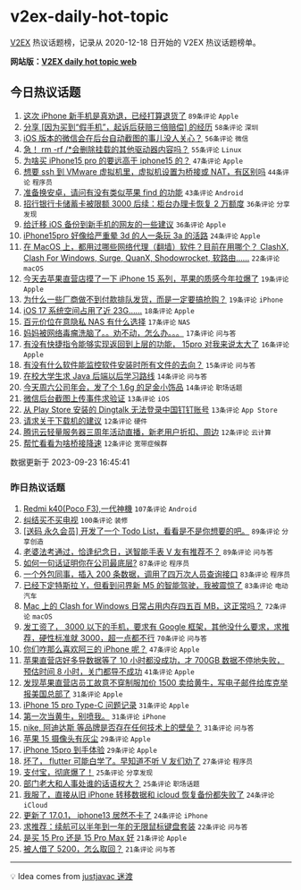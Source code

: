 # v2ex-daily-hot-topic

[V2EX](https://www.v2ex.com/) 热议话题榜，记录从 2020-12-18 日开始的 V2EX 热议话题榜单。

**网站版：[V2EX daily hot topic web](https://boojack.github.io/v2ex-daily-hot-topic-web/)**

## 今日热议话题

<!-- TODAY BEGIN -->

1. [这次 iPhone 新手机是真劝退，已经打算退货了](https://www.v2ex.com/t/976388) `89条评论` `Apple`
1. [分享 [因为买到“假手机”，起诉后获赔三倍赔偿] 的经历](https://www.v2ex.com/t/976456) `58条评论` `深圳`
1. [iOS 版本的微信会在后台自动截图的事儿没人关心？](https://www.v2ex.com/t/976391) `56条评论` `微信`
1. [急！ rm -rf /*会删除挂载的其他驱动器内容吗？](https://www.v2ex.com/t/976473) `55条评论` `Linux`
1. [为啥买 iPhone15 pro 的要远高于 iphone15 的？](https://www.v2ex.com/t/976453) `47条评论` `Apple`
1. [想要 ssh 到 VMware 虚拟机里，虚拟机设置为桥接或 NAT，有区别吗](https://www.v2ex.com/t/976415) `44条评论` `程序员`
1. [准备换安卓，请问有没有类似苹果 find 的功能](https://www.v2ex.com/t/976422) `43条评论` `Android`
1. [招行银行卡储蓄卡被限额 3000 后续：柜台办理卡恢复 2 万额度](https://www.v2ex.com/t/976399) `36条评论` `分享发现`
1. [给迁移 iOS 备份到新手机的网友的一些建议](https://www.v2ex.com/t/976408) `36条评论` `Apple`
1. [iPhone15pro 好像给严重晕 3d 的人一条玩 3a 的活路](https://www.v2ex.com/t/976460) `24条评论` `Apple`
1. [在 MacOS 上，都用过哪些网络代理（翻墙）软件？目前在用哪个？ ClashX, Clash For Windows, Surge, QuanX, Shodowrocket, 软路由......](https://www.v2ex.com/t/976481) `22条评论` `macOS`
1. [今天去苹果直营店摸了一下 iPhone 15 系列，苹果的质感今年拉爆了](https://www.v2ex.com/t/976539) `19条评论` `Apple`
1. [为什么一些厂商做不到付款排队发货，而是一定要搞抢购？](https://www.v2ex.com/t/976444) `19条评论` `iPhone`
1. [iOS 17 系统空间占用了近 23G……](https://www.v2ex.com/t/976499) `18条评论` `Apple`
1. [百元价位在意隐私 NAS 有什么选择](https://www.v2ex.com/t/976521) `17条评论` `NAS`
1. [妈妈被网络毒瘤洗脑了。。劝不动，怎么办。。。](https://www.v2ex.com/t/976511) `17条评论` `问与答`
1. [有没有快捷指令能够实现返回到上层的功能， 15pro 对我来说太大了](https://www.v2ex.com/t/976381) `16条评论` `Apple`
1. [有没有什么软件能监控软件安装时所有文件的去向？](https://www.v2ex.com/t/976531) `15条评论` `问与答`
1. [在校大学生求 Java 后端以后学习路线](https://www.v2ex.com/t/976519) `14条评论` `问与答`
1. [今天周六公司年会，发了个 1.6g 的足金小饰品](https://www.v2ex.com/t/976418) `14条评论` `职场话题`
1. [微信后台截图上传事件求验证](https://www.v2ex.com/t/976413) `13条评论` `iOS`
1. [从 Play Store 安装的 Dingtalk 无法登录中国钉钉账号](https://www.v2ex.com/t/976409) `13条评论` `App Store`
1. [请求关于下载机的建议](https://www.v2ex.com/t/976500) `12条评论` `硬件`
1. [腾讯云轻量服务器三周年活动直播，新老用户折扣、周边](https://www.v2ex.com/t/976487) `12条评论` `云计算`
1. [帮忙看看为啥桥接降速](https://www.v2ex.com/t/976461) `12条评论` `宽带症候群`

数据更新于 2023-09-23 16:45:41

<!-- TODAY END -->

### 昨日热议话题

<!-- YESTERDAY BEGIN -->

1. [Redmi k40(Poco F3),一代神機](https://www.v2ex.com/t/976074) `107条评论` `Android`
1. [纠结买不买电视](https://www.v2ex.com/t/976133) `100条评论` `装修`
1. [[送码 永久会员] 开发了一个 Todo List，看看是不是你想要的吧。](https://www.v2ex.com/t/976150) `89条评论` `分享创造`
1. [老婆法考通过，恰逢纪念日，送智能手表 V 友有推荐不？](https://www.v2ex.com/t/976067) `89条评论` `问与答`
1. [如何一句话证明你在公司最底层?](https://www.v2ex.com/t/976183) `87条评论` `程序员`
1. [一个外包同事，插入 200 条数据，调用了四万次人员查询接口](https://www.v2ex.com/t/976149) `83条评论` `程序员`
1. [已经下定特斯拉 Y，但看到问界新 M5 的智能驾驶，我被震惊了](https://www.v2ex.com/t/976164) `83条评论` `电动汽车`
1. [Mac 上的 Clash for Windows 日常占用内存四五百 MB，这正常吗？](https://www.v2ex.com/t/976075) `72条评论` `macOS`
1. [发工资了， 3000 以下的手机，要求有 Google 框架，其他没什么要求，求推荐，硬性标准就 3000，超一点都不行](https://www.v2ex.com/t/976063) `70条评论` `问与答`
1. [你们咋那么喜欢阿三的 iPhone 呢？](https://www.v2ex.com/t/976106) `47条评论` `Apple`
1. [苹果直营店好多导数据等了 10 小时都没成功，才 700GB 数据不停地失败，预估时间 8 小时，关门都导不成功](https://www.v2ex.com/t/976305) `41条评论` `Apple`
1. [发现苹果直营店员工故意不穿制服加价 1500 卖给黄牛，写电子邮件给库克举报美国总部了](https://www.v2ex.com/t/976310) `31条评论` `Apple`
1. [iPhone 15 pro Type-C 问题记录](https://www.v2ex.com/t/976233) `31条评论` `Apple`
1. [第一次当黄牛，别喷我。](https://www.v2ex.com/t/976124) `31条评论` `iPhone`
1. [nike, 阿迪达斯 等品牌是否存在任何技术上的壁垒？](https://www.v2ex.com/t/976057) `31条评论` `问与答`
1. [苹果 15 摄像头有灰尘](https://www.v2ex.com/t/976326) `29条评论` `Apple`
1. [iPhone 15pro 到手体验](https://www.v2ex.com/t/976205) `29条评论` `Apple`
1. [坏了， flutter 可能白学了。早知道不听 V 友们劝了](https://www.v2ex.com/t/976134) `27条评论` `程序员`
1. [支付宝，彻底爆了！](https://www.v2ex.com/t/976252) `25条评论` `分享发现`
1. [部门老大和人事处谁的话语权大？](https://www.v2ex.com/t/976039) `25条评论` `职场话题`
1. [我服了，直接从旧 iPhone 转移数据和 icloud 恢复备份都失败了](https://www.v2ex.com/t/976300) `24条评论` `iCloud`
1. [更新了 17.0.1， iphone13 居然不卡了](https://www.v2ex.com/t/976073) `24条评论` `iPhone`
1. [求推荐：续航可以半年到一年的无限鼠标键盘套装](https://www.v2ex.com/t/976066) `22条评论` `问与答`
1. [是买 15 Pro 还是 15 Pro Max 好](https://www.v2ex.com/t/976277) `21条评论` `Apple`
1. [被人借了 5200，怎么取回？](https://www.v2ex.com/t/976207) `21条评论` `问与答`

<!-- YESTERDAY END -->

---

💡 Idea comes from [justjavac 迷渡](https://github.com/justjavac/)
